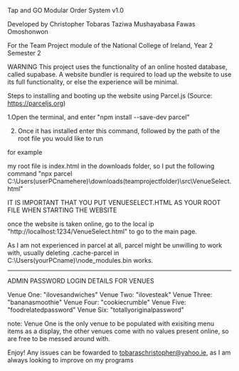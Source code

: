 Tap and GO Modular Order System v1.0

Developed by
Christopher Tobaras
Taziwa Mushayabasa
Fawas Omoshonwon

For the Team Project module of the National College of Ireland, Year 2 Semester 2

WARNING
This project uses the functionality of an online hosted database, called supabase. A website bundler is required to load up the website to use its full functionality, or else the experience will be minimal.

Steps to installing and booting up the website using Parcel.js (Source: https://parceljs.org)

1.Open the terminal, and enter "npm install --save-dev parcel"

2. Once it has installed enter this command, followed by the path of the root file you would like to run

for example

my root file is index.html in the downloads folder, so I put the following command
"npx parcel C:\Users\(userPCnamehere)\downloads\(teamprojectfolder)\src\VenueSelect.html"

IT IS IMPORTANT THAT YOU PUT VENUESELECT.HTML AS YOUR ROOT FILE WHEN STARTING THE WEBSITE

once the website is taken online, go to the local ip "http://localhost:1234/VenueSelect.html" to go to the main page.

As I am not experienced in parcel at all, parcel might be unwilling to work with, usually deleting .cache-parcel in C:\Users\(yourPCname)\node_modules\.bin works.

---------------------------------------
ADMIN PASSWORD LOGIN DETAILS FOR VENUES

Venue One: "ilovesandwiches"
Venue Two: "ilovesteak"
Venue Three: "bananasmoothie"
Venue Four: "cookiecrumble"
Venue Five: "foodrelatedpassword"
Venue Six: "totallyoriginalpassword"

note: Venue One is the only venue to be populated with exisiting menu items as a display, the other venues come with no values present online, so are free to be messed around with.

Enjoy!
Any issues can be fowarded to tobaraschristopher@yahoo.ie, as I am always looking to improve on my programs
